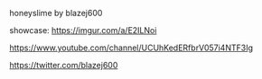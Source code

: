 honeyslime by blazej600

showcase: https://imgur.com/a/E2ILNoi

https://www.youtube.com/channel/UCUhKedERfbrV057i4NTF3Ig

https://twitter.com/blazej600
